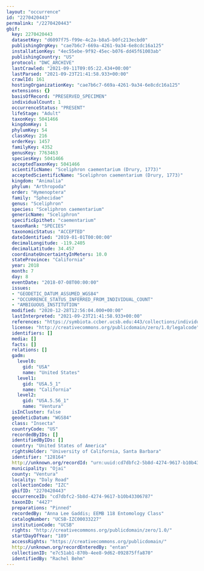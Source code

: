 ```yaml
---
layout: "occurrence"
id: "2270420443"
permalink: "/2270420443"
gbif:
  key: 2270420443
  datasetKey: "d6097f75-f99e-4c2a-b8a5-b0fc213ecbd0"
  publishingOrgKey: "cae7b6c7-669a-4261-9a34-6e8cdc16a125"
  installationKey: "4ec55ebe-9f92-45ec-b076-dd45f61003ab"
  publishingCountry: "US"
  protocol: "DWC_ARCHIVE"
  lastCrawled: "2021-09-11T09:05:22.434+00:00"
  lastParsed: "2021-09-23T21:41:58.933+00:00"
  crawlId: 161
  hostingOrganizationKey: "cae7b6c7-669a-4261-9a34-6e8cdc16a125"
  extensions: {}
  basisOfRecord: "PRESERVED_SPECIMEN"
  individualCount: 1
  occurrenceStatus: "PRESENT"
  lifeStage: "Adult"
  taxonKey: 5041466
  kingdomKey: 1
  phylumKey: 54
  classKey: 216
  orderKey: 1457
  familyKey: 4352
  genusKey: 7763463
  speciesKey: 5041466
  acceptedTaxonKey: 5041466
  scientificName: "Sceliphron caementarium (Drury, 1773)"
  acceptedScientificName: "Sceliphron caementarium (Drury, 1773)"
  kingdom: "Animalia"
  phylum: "Arthropoda"
  order: "Hymenoptera"
  family: "Sphecidae"
  genus: "Sceliphron"
  species: "Sceliphron caementarium"
  genericName: "Sceliphron"
  specificEpithet: "caementarium"
  taxonRank: "SPECIES"
  taxonomicStatus: "ACCEPTED"
  dateIdentified: "2019-01-01T00:00:00"
  decimalLongitude: -119.2405
  decimalLatitude: 34.457
  coordinateUncertaintyInMeters: 10.0
  stateProvince: "California"
  year: 2018
  month: 7
  day: 8
  eventDate: "2018-07-08T00:00:00"
  issues:
  - "GEODETIC_DATUM_ASSUMED_WGS84"
  - "OCCURRENCE_STATUS_INFERRED_FROM_INDIVIDUAL_COUNT"
  - "AMBIGUOUS_INSTITUTION"
  modified: "2020-12-28T12:56:04.000+00:00"
  lastInterpreted: "2021-09-23T21:41:58.933+00:00"
  references: "https://symbiota.ccber.ucsb.edu:443/collections/individual/index.php?occid=128164"
  license: "http://creativecommons.org/publicdomain/zero/1.0/legalcode"
  identifiers: []
  media: []
  facts: []
  relations: []
  gadm:
    level0:
      gid: "USA"
      name: "United States"
    level1:
      gid: "USA.5_1"
      name: "California"
    level2:
      gid: "USA.5.56_1"
      name: "Ventura"
  isInCluster: false
  geodeticDatum: "WGS84"
  class: "Insecta"
  countryCode: "US"
  recordedByIDs: []
  identifiedByIDs: []
  country: "United States of America"
  rightsHolder: "University of California, Santa Barbara"
  identifier: "128164"
  http://unknown.org/recordId: "urn:uuid:cd7dbfc2-5b8d-4274-9617-b10b43306787"
  municipality: "Ojai"
  county: "Ventura"
  locality: "Daly Road"
  collectionCode: "IZC"
  gbifID: "2270420443"
  occurrenceID: "cd7dbfc2-5b8d-4274-9617-b10b43306787"
  taxonID: "4427"
  preparations: "Pinned"
  recordedBy: "Anna Lee Gaddis; EEMB 118 Entomology Class"
  catalogNumber: "UCSB-IZC00033227"
  institutionCode: "UCSB"
  rights: "http://creativecommons.org/publicdomain/zero/1.0/"
  startDayOfYear: "189"
  accessRights: "https://creativecommons.org/publicdomain/"
  http://unknown.org/recordEnteredBy: "entan"
  collectionID: "e7c51ab1-870b-4ee8-9d62-092875ffa870"
  identifiedBy: "Rachel Behm"
---
```

